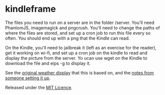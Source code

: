 kindleframe
===========

The files you need to run on a server are in the folder /server. You'll need PhantomJS, imagemagick and pngcrush. You'll need to change the paths of where the files are stored, and set up a cron job to run this file every so often. You should end up with a png that the Kindle can read.

On the Kindle, you'll need to jailbreak it (left as an exercise for the reader), get it working on wi-fi, and set up a cron job on the kindle to read and display the picture from the server. Yo ucan use wget on the Kindle to download the file and eips -g to display it.

See the [original weather display](http://www.mpetroff.net/archives/2012/09/14/kindle-weather-display/) that this is based on, and the [notes from someone setting it up](http://www.shatteredhaven.com/2012/11/1347365-kindle-weather-display.html).

Released under the [MIT Licence](http://opensource.org/licenses/mit-license.php).
